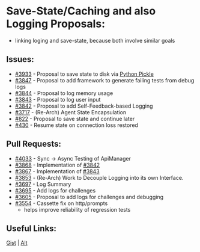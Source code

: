 [gist]:https://gist.github.com/anonhostpi/97d4bb3e9535c92b8173fae704b76264#file-_topics-0010-state-logging-md
[source]:https://github.com/Significant-Gravitas/Catalysts/blob/main/TOPICS/0010.STATE+LOGGING/STATE+LOGGING.md
# Save-State/Caching and also Logging Proposals:
- linking loging and save-state, because both involve similar goals
## Issues:
- [#3933][3933] - Proposal to save state to disk via [Python Pickle](https://docs.python.org/3/library/pickle.html)
- [#3847][3847] - Proposal to add framework to generate failing tests from debug logs
- [#3844][3844] - Proposal to log memory usage
- [#3843][3843] - Proposal to log user input
- [#3842][3842] - Proposal to add Self-Feedback-based Logging
- [#3717][3717] - (Re-Arch) Agent State Encapsulation
- [#822][822] - Proposal to save state and continue later
- [#430][430] - Resume state on connection loss restored

## Pull Requests:
- [#4033][4033] - Sync -> Async Testing of ApiManager
- [#3868][3868] - Implementation of [#3842][3842]
- [#3867][3867] - Implementation of [#3843][3843]
- [#3853][3853] - (Re-Arch) Work to Decouple Logging into its own Interface.
- [#3697][3697] - Log Summary
- [#3695][3695] - Add logs for challenges
- [#3605][3605] - Proposal to add logs for challenges and debugging
- [#3554][3554] - Cassette fix on http/prompts
  - helps improve reliability of regression tests

## Useful Links:
[Gist][gist] | [Alt][source]

[430]:https://github.com/Significant-Gravitas/Auto-GPT/issues/430
[822]:https://github.com/Significant-Gravitas/Auto-GPT/issues/822
[3554]:https://github.com/Significant-Gravitas/Auto-GPT/pull/3554
[3605]:https://github.com/Significant-Gravitas/Auto-GPT/issues/3605
[3695]:https://github.com/Significant-Gravitas/Auto-GPT/pull/3695
[3697]:https://github.com/Significant-Gravitas/Auto-GPT/pull/3697
[3717]:https://github.com/Significant-Gravitas/Auto-GPT/pull/3717
[3842]:https://github.com/Significant-Gravitas/Auto-GPT/issues/3842
[3843]:https://github.com/Significant-Gravitas/Auto-GPT/issues/3843
[3844]:https://github.com/Significant-Gravitas/Auto-GPT/issues/3844
[3847]:https://github.com/Significant-Gravitas/Auto-GPT/issues/3847
[3853]:https://github.com/Significant-Gravitas/Auto-GPT/pull/3853
[3867]:https://github.com/Significant-Gravitas/Auto-GPT/pull/3867
[3868]:https://github.com/Significant-Gravitas/Auto-GPT/pull/3868
[3933]:https://github.com/Significant-Gravitas/Auto-GPT/issues/3933
[4033]:https://github.com/Significant-Gravitas/Auto-GPT/pull/4033